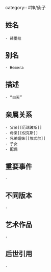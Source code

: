 category:: #神/仙子
## 姓名
	- 赫墨拉
## 别名
	- Hemera
## 描述
	- “白天”
## 亲属关系
	- 父亲[[厄瑞玻斯]]
	- 母亲[[倪克斯]]
	- 兄弟姐妹[[埃忒尔]]
	- 子女
	- 配偶
## 重要事件
	-
## 不同版本
	-
## 艺术作品
	-
## 后世引用
	-
